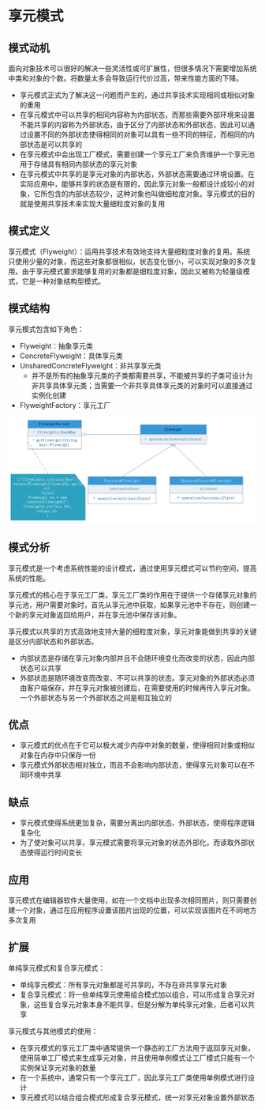 # 享元模式

## 模式动机
面向对象技术可以很好的解决一些灵活性或可扩展性，但很多情况下需要增加系统中类和对象的个数。将数量太多会导致运行代价过高，带来性能方面的下降。
- 享元模式正式为了解决这一问题而产生的，通过共享技术实现相同或相似对象的重用
- 在享元模式中可以共享的相同内容称为内部状态，而那些需要外部环境来设置不能共享的内容称为外部状态，由于区分了内部状态和外部状态，因此可以通过设置不同的外部状态使得相同的对象可以具有一些不同的特征，而相同的内部状态是可以共享的
- 在享元模式中会出现工厂模式，需要创建一个享元工厂来负责维护一个享元池用于存储具有相同内部状态的享元对象
- 在享元模式中共享的是享元对象的内部状态，外部状态需要通过环境设置。在实际应用中，能够共享的状态是有限的，因此享元对象一般都设计成较小的对象，它所包含的内部状态较少，这种对象也叫做细粒度对象。享元模式的目的就是使用共享技术来实现大量细粒度对象的复用


## 模式定义
享元模式（Flyweight）：运用共享技术有效地支持大量细粒度对象的复用。系统只使用少量的对象，而这些对象都很相似，状态变化很小，可以实现对象的多次复用。由于享元模式要求能够复用的对象都是细粒度对象，因此又被称为轻量级模式，它是一种对象结构型模式。

## 模式结构
享元模式包含如下角色：
- Flyweight：抽象享元类
- ConcreteFlyweight：具体享元类
- UnsharedConcreteFlyweight：非共享享元类
    - 并不是所有的抽象享元类的子类都需要共享，不能被共享的子类可设计为非共享具体享元类；当需要一个非共享具体享元类的对象时可以直接通过实例化创建
- FlyweightFactory：享元工厂

![](flyweight.png)

## 模式分析
享元模式是一个考虑系统性能的设计模式，通过使用享元模式可以节约空间，提高系统的性能。

享元模式的核心在于享元工厂类，享元工厂类的作用在于提供一个存储享元对象的享元池，用户需要对象时，首先从享元池中获取，如果享元池中不存在，则创建一个新的享元对象返回给用户，并在享元池中保存该对象。

享元模式以共享的方式高效地支持大量的细粒度对象，享元对象能做到共享的关键是区分内部状态和外部状态。
- 内部状态是存储在享元对象内部并且不会随环境变化而改变的状态，因此内部状态可以共享
- 外部状态是随环境改变而改变、不可以共享的状态。享元对象的外部状态必须由客户端保存，并在享元对象被创建后，在需要使用的时候再传入享元对象。一个外部状态与另一个外部状态之间是相互独立的

## 优点
- 享元模式的优点在于它可以极大减少内存中对象的数量，使得相同对象或相似对象在内存中只保存一份
- 享元模式外部状态相对独立，而且不会影响内部状态，使得享元对象可以在不同环境中共享

## 缺点
- 享元模式使得系统更加复杂，需要分离出内部状态、外部状态，使得程序逻辑复杂化
- 为了使对象可以共享，享元模式需要将享元对象的状态外部化，而读取外部状态使得运行时间变长

## 应用
享元模式在编辑器软件大量使用，如在一个文档中出现多次相同图片，则只需要创建一个对象，通过在应用程序设置该图片出现的位置，可以实现该图片在不同地方多次复用

## 扩展
单纯享元模式和复合享元模式：
- 单纯享元模式：所有享元对象都是可共享的，不存在非共享享元对象
- 复合享元模式：将一些单纯享元使用组合模式加以组合，可以形成复合享元对象，这些复合享元对象本身不能共享，但是分解为单纯享元对象，后者可以共享

享元模式与其他模式的使用：
- 在享元模式的享元工厂类中通常提供一个静态的工厂方法用于返回享元对象，使用简单工厂模式来生成享元对象，并且使用单例模式让工厂模式只能有一个实例保证享元对象的数量
- 在一个系统中，通常只有一个享元工厂，因此享元工厂类使用单例模式进行设计
- 享元模式可以结合组合模式形成复合享元模式，统一对享元对象设置外部状态